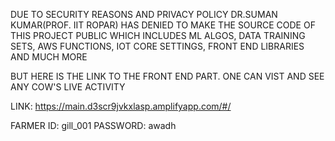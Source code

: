 DUE TO SECURITY REASONS AND PRIVACY POLICY 
DR.SUMAN KUMAR(PROF. IIT ROPAR) HAS DENIED TO MAKE THE SOURCE CODE OF THIS PROJECT PUBLIC WHICH INCLUDES ML ALGOS, DATA TRAINING SETS, AWS FUNCTIONS, IOT CORE SETTINGS, FRONT END LIBRARIES AND MUCH MORE


BUT HERE IS THE LINK TO THE FRONT END PART. ONE CAN VIST AND SEE ANY COW'S LIVE ACTIVITY

LINK: https://main.d3scr9jvkxlasp.amplifyapp.com/#/

FARMER ID: gill_001
PASSWORD: awadh
